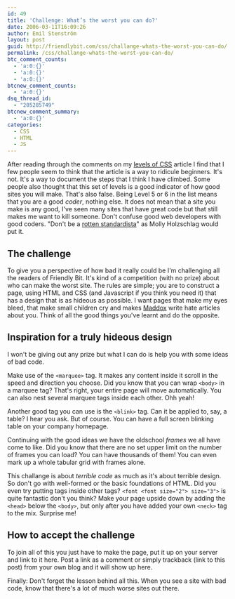 ```yaml
---
id: 49
title: 'Challenge: What’s the worst you can do?'
date: 2006-03-11T16:09:26
author: Emil Stenström
layout: post
guid: http://friendlybit.com/css/challange-whats-the-worst-you-can-do/
permalink: /css/challange-whats-the-worst-you-can-do/
btc_comment_counts:
  - 'a:0:{}'
  - 'a:0:{}'
  - 'a:0:{}'
btcnew_comment_counts:
  - 'a:0:{}'
dsq_thread_id:
  - "205285749"
btcnew_comment_summary:
  - 'a:0:{}'
categories:
  - CSS
  - HTML
  - JS
---
```

After reading through the comments on my [levels of CSS](/css/levels-of-css-knowledge/) article I find that I few people seem to think that the article is a way to ridicule beginners. It's not. It's a way to document the steps that I think I have climbed. Some people also thought that this set of levels is a good indicator of how good sites you will make. That's also false. Being Level 5 or 6 in the list means that you are a good _coder_, nothing else. It does not mean that a site you make is any good, I've seen many sites that have great code but that still makes me want to kill someone. Don't confuse good web developers with good coders. "Don't be a [rotten standardista](http://www.molly.com/2006/02/23/how-to-sniff-out-a-rotten-standardista/)" as Molly Holzschlag would put it.

## The challenge

To give you a perspective of how bad it really could be I'm challenging all the readers of Friendly Bit. It's kind of a competition (with no prize) about who can make the worst site. The rules are simple; you are to construct a page, using HTML and CSS (and Javascript if you think you need it) that has a design that is as hideous as possible. I want pages that make my eyes bleed, that make small children cry and makes [Maddox](http://maddox.xmission.com/) write hate articles about you. Think of all the good things you've learnt and do the opposite.

## Inspiration for a truly hideous design

I won't be giving out any prize but what I can do is help you with some ideas of bad code.

Make use of the `<marquee>` tag. It makes any content inside it scroll in the speed and direction you choose. Did you know that you can wrap `<body>` in a marquee tag? That's right, your entire page will move automatically. You can also nest several marquee tags inside each other. Ohh yeah!

Another good tag you can use is the `<blink>` tag. Can it be applied to, say, a table? I hear you ask. But of course. You can have a full screen blinking table on your company homepage.

Continuing with the good ideas we have the oldschool _frames_ we all have come to like. Did you know that there are no set upper limit on the number of frames you can load? You can have thousands of them! You can even mark up a whole tabular grid with frames alone.

This challange is about _terrible code_ as much as it's about terrible design. So don't go with well-formed or the basic foundations of HTML. Did you even try putting tags inside other tags? `<font <font size="2"> size="3">` is quite fantastic don't you think? Make your page upside down by adding the `<head>` below the `<body>`, but only after you have added your own `<neck>` tag to the mix. Surprise me!

## How to accept the challenge

To join all of this you just have to make the page, put it up on your server and link to it here. Post a link as a comment or simply trackback (link to this post) from your own blog and it will show up here.

Finally: Don't forget the lesson behind all this. When you see a site with bad code, know that there's a lot of much worse sites out there.

